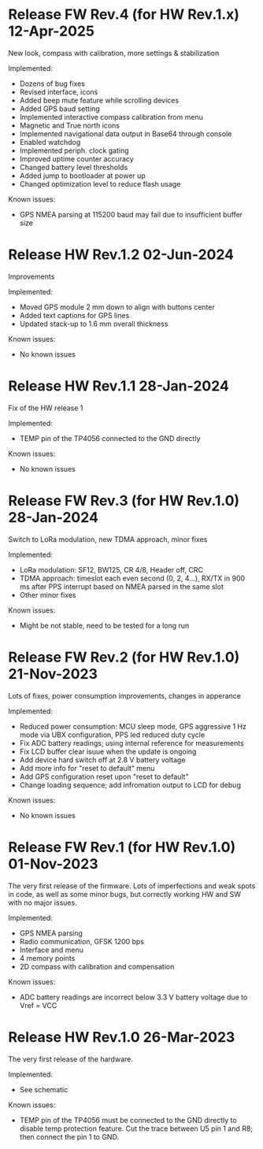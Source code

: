 # Release FW Rev.4 (for HW Rev.1.x) 12-Apr-2025 
New look, compass with calibration, more settings & stabilization


Implemented:
- Dozens of bug fixes
- Revised interface, icons
- Added beep mute feature while scrolling devices
- Added GPS baud setting
- Implemented interactive compass calibration from menu
- Magnetic and True north icons
- Implemented navigational data output in Base64 through console
- Enabled watchdog
- Implemented periph. clock gating
- Improved uptime counter accuracy
- Changed battery level thresholds
- Added jump to bootloader at power up
- Changed optimization level to reduce flash usage


Known issues:
- GPS NMEA parsing at 115200 baud may fail due to insufficient buffer size


# Release HW Rev.1.2 02-Jun-2024 
Improvements


Implemented:
- Moved GPS module 2 mm down to align with buttons center
- Added text captions for GPS lines
- Updated stack-up to 1.6 mm overall thickness


Known issues:
- No known issues


# Release HW Rev.1.1 28-Jan-2024 
Fix of the HW release 1


Implemented:
- TEMP pin of the TP4056 connected to the GND directly


Known issues:
- No known issues


# Release FW Rev.3 (for HW Rev.1.0) 28-Jan-2024 
Switch to LoRa modulation, new TDMA approach, minor fixes


Implemented:
- LoRa modulation: SF12, BW125, CR 4/8, Header off, CRC
- TDMA approach: timeslot each even second (0, 2, 4...), RX/TX in 900 ms after PPS interrupt based on NMEA parsed in the same slot
- Other minor fixes


Known issues:
- Might be not stable, need to be tested for a long run


# Release FW Rev.2 (for HW Rev.1.0) 21-Nov-2023 
Lots of fixes, power consumption improvements, changes in apperance


Implemented:
- Reduced power consumption: MCU sleep mode, GPS aggressive 1 Hz mode via UBX configuration, PPS led reduced duty cycle
- Fix ADC battery readings; using internal reference for measurements
- Fix LCD buffer clear isuue when the update is ongoing
- Add device hard switch off at 2.8 V battery voltage
- Add more info for "reset to default" menu
- Add GPS configuration reset upon "reset to default"
- Change loading sequence; add infromation output to LCD for debug


Known issues:
- No known issues


# Release FW Rev.1 (for HW Rev.1.0) 01-Nov-2023 
The very first release of the firmware. Lots of imperfections and weak spots in code, as well as some minor bugs, but correctly working HW and SW with no major issues. 


Implemented:
- GPS NMEA parsing
- Radio communication, GFSK 1200 bps
- Interface and menu
- 4 memory points
- 2D compass with calibration and compensation


Known issues:
- ADC battery readings are incorrect below 3.3 V battery voltage due to Vref = VCC


# Release HW Rev.1.0 26-Mar-2023 
The very first release of the hardware. 


Implemented:
- See schematic


Known issues:
- TEMP pin of the TP4056 must be connected to the GND directly to disable temp protection feature. Cut the trace between U5 pin 1 and R8; then connect the pin 1 to GND.
